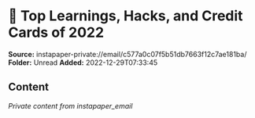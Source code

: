 # 🎉 Top Learnings, Hacks, and Credit Cards of 2022

**Source:** instapaper-private://email/c577a0c07f5b51db7663f12c7ae181ba/
**Folder:** Unread
**Added:** 2022-12-29T07:33:45




## Content
*Private content from instapaper_email*
